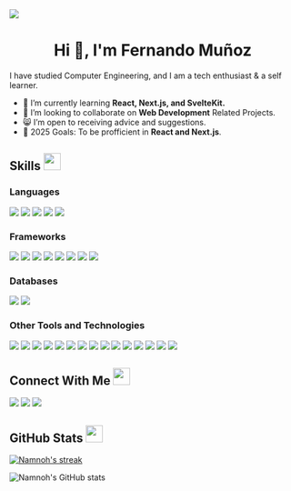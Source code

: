 <img src="https://user-images.githubusercontent.com/73097560/115834477-dbab4500-a447-11eb-908a-139a6edaec5c.gif">
<h1 align="center">Hi 👋, I'm Fernando Muñoz</h1>

I have studied Computer Engineering, and I am a tech enthusiast & a self learner.

- 🌱 I’m currently learning <b>React, Next.js, and SvelteKit.</b>
- 🤝 I’m looking to collaborate on <b>Web Development</b> Related Projects.
- 😸 I’m open to receiving advice and suggestions.
- 🥅 2025 Goals: To be profficient in <b>React and Next.js</b>.

## Skills <img src="https://media.giphy.com/media/iY8CRBdQXODJSCERIr/giphy.gif" width="30px">&nbsp; 

<h3> Languages </h3>
<span> 
    <img src="https://img.shields.io/badge/HTML5-E34F26?style=for-the-badge&logo=html5&logoColor=white">
    <img src="https://img.shields.io/badge/CSS3-1572B6?style=for-the-badge&logo=css3&logoColor=white">
    <img src="https://img.shields.io/badge/JavaScript-F7DF1E?style=for-the-badge&logo=javascript&logoColor=black">
    <img src="https://img.shields.io/badge/typescript-%23007ACC.svg?style=for-the-badge&logo=typescript&logoColor=white">
    <img src="https://img.shields.io/badge/python-3670A0?style=for-the-badge&logo=python&logoColor=ffdd54">
</span>

<h3> Frameworks </h3>
<span>
    <img src="https://img.shields.io/badge/Next-black?style=for-the-badge&logo=next.js&logoColor=white">
    <img src="https://img.shields.io/badge/React-20232A?style=for-the-badge&logo=react&logoColor=61DAFB">
    <img src="https://img.shields.io/badge/svelte-%23f1413d.svg?style=for-the-badge&logo=svelte&logoColor=white">
    <img src="https://img.shields.io/badge/nestjs-%23E0234E.svg?style=for-the-badge&logo=nestjs&logoColor=white">
    <img src="https://img.shields.io/badge/tailwindcss-%2338B2AC.svg?style=for-the-badge&logo=tailwind-css&logoColor=white">
    <img src="https://img.shields.io/badge/angular-%23DD0031.svg?style=for-the-badge&logo=angular&logoColor=white">
    <img src="https://img.shields.io/badge/django-%23092E20.svg?style=for-the-badge&logo=django&logoColor=white">
    <img src="https://img.shields.io/badge/Ionic-%233880FF.svg?style=for-the-badge&logo=Ionic&logoColor=white">
</span>

<h3> Databases </h3>
<span>
    <img src="https://img.shields.io/badge/postgres-%23316192.svg?style=for-the-badge&logo=postgresql&logoColor=white">
    <img src="https://img.shields.io/badge/MongoDB-4EA94B?style=for-the-badge&logo=mongodb&logoColor=white">
</span>

<h3> Other Tools and Technologies </h3>
<span>
    <img src="https://img.shields.io/badge/Git-F05032?style=for-the-badge&logo=git&logoColor=white">
    <img src="https://img.shields.io/badge/Node.js-339933?style=for-the-badge&logo=nodejs&logoColor=white">
    <img src="https://img.shields.io/badge/Postman-FF6C37?style=for-the-badge&logo=Postman&logoColor=white">
    <img src="https://img.shields.io/badge/Sass-CC6699?style=for-the-badge&logo=sass&logoColor=white">
    <img src="https://img.shields.io/badge/Prisma-3982CE?style=for-the-badge&logo=Prisma&logoColor=white">
    <img src="https://img.shields.io/badge/Context--Api-000000?style=for-the-badge&logo=react">
    <img src="https://img.shields.io/badge/json-5E5C5C?style=for-the-badge&logo=json&logoColor=white">
    <img src="https://img.shields.io/badge/pnpm-%234a4a4a.svg?style=for-the-badge&logo=pnpm&logoColor=f69220">
    <img src="https://img.shields.io/badge/npm-CB3837?style=for-the-badge&logo=npm&logoColor=white">
    <img src="https://img.shields.io/badge/Markdown-000000?style=for-the-badge&logo=markdown&logoColor=white">
    <img src="https://img.shields.io/badge/figma-%23F24E1E.svg?style=for-the-badge&logo=figma&logoColor=white">
    <img src="https://img.shields.io/badge/Canva-%2300C4CC.svg?style=for-the-badge&logo=Canva&logoColor=white">
    <img src="https://img.shields.io/badge/jira-%230A0FFF.svg?style=for-the-badge&logo=jira&logoColor=white">
    <img src="https://img.shields.io/badge/Trello-%23026AA7.svg?style=for-the-badge&logo=Trello&logoColor=white">
    <img src="https://img.shields.io/badge/Notion-%23000000.svg?style=for-the-badge&logo=notion&logoColor=white">
</span>

## Connect With Me <img src="https://media.giphy.com/media/HKbjcQAXAAPdRA3TJ9/giphy.gif" width="30">
<a href="mailto:ferm.programmer@gmail.com" target="_blank"><img src="https://img.shields.io/badge/Gmail-D14836?style=for-the-badge&logo=gmail&logoColor=white"></a>
<a href="https://www.linkedin.com/in/fernandomunozfrias/"><img src="https://img.shields.io/badge/linkedin-%230077B5.svg?style=for-the-badge&logo=linkedin&logoColor=white"></a>
<a href="https://github.com/Namnoh"><img src="https://img.shields.io/badge/github-%23121011.svg?style=for-the-badge&logo=github&logoColor=white"></a>
    
## GitHub Stats <img src="https://media.giphy.com/media/WFZvB7VIXBgiz3oDXE/giphy.gif" width="30">&nbsp;
<p>
    <a href="https://github.com/Namnoh/github-readme-streak-stats">
        <img title="🔥 Get streak stats for your profile at git.io/streak-stats" alt="Namnoh's streak" src="https://github-readme-streak-stats.herokuapp.com/?user=Namnoh&theme=black-ice&hide_border=true&stroke=0000&background=060A0CD0"/>
    </a>
</p>

<p>
      <img src="https://github-readme-stats.vercel.app/api?username=Namnoh&show_icons=true&count_private=true&theme=great-gatsby" alt="Namnoh's GitHub stats" />
<!--       <a href="https://github.com/Namnoh">
        <img src="https://github-readme-stats.vercel.app/api/top-langs/?username=Namnoh&theme=great-gatsby&layout=compact" alt="Top Langs" />
      </a> -->
</p>
<!-- <b>Note:</b> Top languages is only a metric of the languages my public code consists of and doesn't reflect experience or skill level. -->
